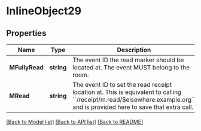 # InlineObject29

## Properties

Name | Type | Description | Notes
------------ | ------------- | ------------- | -------------
**MFullyRead** | **string** | The event ID the read marker should be located at. The event MUST belong to the room. | 
**MRead** | **string** | The event ID to set the read receipt location at. This is equivalent to calling &#x60;&#x60;/receipt/m.read/$elsewhere:example.org&#x60;&#x60; and is provided here to save that extra call. | [optional] 

[[Back to Model list]](../README.md#documentation-for-models) [[Back to API list]](../README.md#documentation-for-api-endpoints) [[Back to README]](../README.md)


